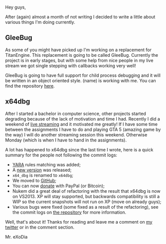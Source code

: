 Hey guys, 

After (again) almost a month of not writing I decided to write a little about various things I'm doing currently.

## GleeBug

As some of you might have picked up I'm working on a replacement for TitanEngine. This replacement is going to be called GleeBug. Currently the project is in early stages, but with some help from nice people in my live stream we got single stepping with callbacks working very well! 

GleeBug is going to have full support for child process debugging and it will be written in an object oriented style. (name) is working with me. You can find the repository [here](https://github.com/GleeBug/GleeBug). 

## x64dbg 

After I started a bachelor in computer science, other projects started degrading because of the lack of motivation and time I had. Recently I did a weekend of [live streaming](http://live.x64dbg.com) and it motivated me greatly! If I have some time between the assignments I have to do and playing GTA 5 (amazing game by the way) I will do another streaming session this weekend. Otherwise Monday (which is when I have to hand in the assignments). 

A lot has happened to x64dbg since the last time I wrote, here is a quick summary for the people not following the commit logs:

- [YARA](plusvic.github.io/yara) rules matching was added;
- A [new version](http://download.x64dbg.com) was released;
- `x64_dbg` is renamed to `x64dbg`;
- We moved to [GitHub](http://source.x64dbg.com);
- You can now [donate](http://donate.x64dbg.com) with PayPal (or Bitcoin);
- Nukem did a great deal of refactoring with the result that x64dbg is now on VS2013. XP will stay supported, but backwards compatibility is still a WIP so the current snapshots will not run on XP (move on already guys);
- Various bugs were fixed (some fixed as a result of the refactoring), see the commit logs on [the repository](http://source.x64dbg.com) for more information.

Well, that's about it! Thanks for reading and leave me a comment on [my twitter](https://twitter.com/mrexodia) or in the comment section.

Mr. eXoDia
